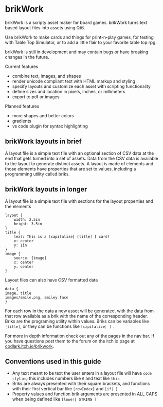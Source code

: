 # brikWork
brikWork is a scripty asset maker for board games. brikWork turns text based layout files into assets using Qt6.

Use brikWork to make cards and things for print-n-play games, for testing with Table Top Simulator, or to add a little flair to your favorite table top rpg.

brikWork is still in development and may contain bugs or have breaking changes in the future.


Current features

 * combine text, images, and shapes
 * render unicode compliant text with HTML markup and styling
 * specify layouts and customize each asset with scripting functionality
 * define sizes and location in pixels, inches, or millimeters
 * export to pdf or images

Planned features

 * more shapes and better colors
 * gradients
 * vs code plugin for syntax highlighting

## brikWork layouts in brief

A layout file is a simple text file with an optional section of CSV data at the end that gets turned into a set of assets. Data from the CSV data is available to the layout to generate distinct assets. A layout is made of elements and those elements have properties that are set to values, including a programming utility called briks.

## brikWork layouts in longer

A layout file is a simple text file with sections for the layout properties and the elements
```
layout {
    width: 2.5in
    height: 3.5in
}
title {
    text: This is a [capitalize| [title] ] card!
    x: center
    y: 1in
}
image {
    source: [image]
    x: center
    y: center
}
```
Layout files can also have CSV formatted data
```
data {
image, title
images/smile.png, smiley face
}
```
For each row in the data a new asset will be generated, with the data from that row available as a brik with the name of the corresponding header.
Briks are the programing utility within values. Briks can be variables like `[title]`, or they can be functions like `[capitalize| ]` .

For more in depth information check out any of the pages in the nav bar. If you have questions post them to the forum on the itch.io page at [codlark.itch.io/brikwork](codlark.itch.io/brikwork).


## Conventions used in this guide

* Any text meant to be text the user enters in a layout file will have `code styling` this includes numbers like `0` and text like `this`
* Briks are always presented with their square brackets, and functions with their first vertical bar like `[rowIndex]` and `[if| ]`
* Property values and function brik arguments are presented in ALL CAPS when being defined like `[lower| STRING ]`

